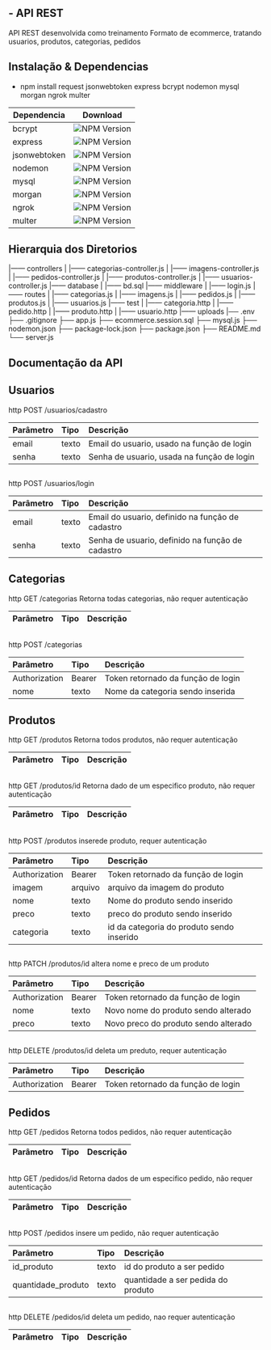 ## - API REST

API REST desenvolvida como treinamento
Formato de ecommerce, tratando usuarios, produtos, categorias, pedidos

##

## Instalação & Dependencias
- npm install request jsonwebtoken express bcrypt nodemon mysql morgan ngrok multer


| Dependencia     | Download                                                     |
| --------------- | ------------------------------------------------------------ |
| bcrypt          | ![NPM Version](https://img.shields.io/npm/v/bcrypt)          |
| express         | ![NPM Version](https://img.shields.io/npm/v/express)         |
| jsonwebtoken    | ![NPM Version](https://img.shields.io/npm/v/jsonwebtoken)    |
| nodemon         | ![NPM Version](https://img.shields.io/npm/v/nodemon)         |
| mysql           | ![NPM Version](https://img.shields.io/npm/v/mysql)           |
| morgan          | ![NPM Version](https://img.shields.io/npm/v/morgan)          |
| ngrok           | ![NPM Version](https://img.shields.io/npm/v/ngrok)           |
| multer          | ![NPM Version](https://img.shields.io/npm/v/multer)          |


## 

## Hierarquia dos Diretorios

|—— controllers
|    |—— categorias-controller.js
|    |—— imagens-controller.js
|    |—— pedidos-controller.js
|    |—— produtos-controller.js
|    |—— usuarios-controller.js
|—— database
|    |—— bd.sql
|—— middleware
|    |—— login.js
|—— routes
|    |—— categorias.js
|    |—— imagens.js
|    |—— pedidos.js
|    |—— produtos.js
|    |—— usuarios.js
|—— test
|    |—— categoria.http
|    |—— pedido.http
|    |—— produto.http
|    |—— usuario.http
|—— uploads
|── .env
├── .gitignore
├── app.js
├── ecommerce.session.sql
├── mysql.js
├── nodemon.json
├── package-lock.json
├── package.json
├── README.md
└── server.js
##
## Documentação da API
## Usuarios

http
  POST /usuarios/cadastro


| Parâmetro | Tipo     | Descrição                                                                                                                                   |
| :-------- | :------- | :------------------------------------------------------------------------------------------------------------------------------------------ |
| email   | texto | Email do usuario, usado na função de login 
| senha   | texto | Senha de usuario, usada na função de login                             

## 
http
  POST /usuarios/login


| Parâmetro | Tipo     | Descrição                                                                                                                                   |
| :-------- | :------- | :------------------------------------------------------------------------------------------------------------------------------------------ |
| email   | texto | Email do usuario, definido na função de cadastro
| senha   | texto | Senha de usuario, definido na função de cadastro                            

## 

## Categorias

http
  GET /categorias
    Retorna todas categorias, não requer autenticação 

| Parâmetro | Tipo     | Descrição                                                                                                                                   |
| :-------- | :------- | :------------------------------------------------------------------------------------------------------------------------------------------ |
                            

## 
http
  POST /categorias


| Parâmetro | Tipo     | Descrição                                                                                                                                   |
| :-------- | :------- | :------------------------------------------------------------------------------------------------------------------------------------------ |
| Authorization   | Bearer | Token retornado da função de login 
| nome   | texto | Nome da categoria sendo inserida                             

## 

## Produtos

http
  GET /produtos
    Retorna todos produtos, não requer autenticação   

| Parâmetro | Tipo     | Descrição                                                                                                                                   |
| :-------- | :------- | :------------------------------------------------------------------------------------------------------------------------------------------ |
##
http
  GET /produtos/id
    Retorna dado de um especifico produto, não requer autenticação   

| Parâmetro | Tipo     | Descrição                                                                                                                                   |
| :-------- | :------- | :------------------------------------------------------------------------------------------------------------------------------------------ |
                          

## 
http
  POST /produtos
    inserede produto, requer autenticação

| Parâmetro | Tipo     | Descrição                                                                                                                                   |
| :-------- | :------- | :------------------------------------------------------------------------------------------------------------------------------------------ |
| Authorization   | Bearer | Token retornado da função de login 
| imagem   | arquivo | arquivo da imagem do produto                             
| nome   | texto | Nome do produto sendo inserido                            
| preco   | texto | preco do produto sendo inserido                         
| categoria   | texto | id da categoria do produto sendo inserido                            

## 
http
  PATCH /produtos/id
    altera nome e preco de um produto

| Parâmetro | Tipo     | Descrição                                                                                                                                   |
| :-------- | :------- | :------------------------------------------------------------------------------------------------------------------------------------------ |
| Authorization   | Bearer | Token retornado da função de login                             
| nome   | texto | Novo nome do produto sendo alterado                            
| preco   | texto | Novo preco do produto sendo alterado                     

## 
http
  DELETE /produtos/id
    deleta um preduto, requer autenticação

| Parâmetro | Tipo     | Descrição                                                                                                                                   |
| :-------- | :------- | :------------------------------------------------------------------------------------------------------------------------------------------ |
| Authorization   | Bearer | Token retornado da função de login 
                         

## 

## Pedidos

http
  GET /pedidos
    Retorna todos pedidos, não requer autenticação   

| Parâmetro | Tipo     | Descrição                                                                                                                                   |
| :-------- | :------- | :------------------------------------------------------------------------------------------------------------------------------------------ |

##
http
  GET /pedidos/id
    Retorna dados de um especifico pedido, não requer autenticação   

| Parâmetro | Tipo     | Descrição                                                                                                                                   |
| :-------- | :------- | :------------------------------------------------------------------------------------------------------------------------------------------ |
                          

## 
http
  POST /pedidos
    insere um pedido, não requer autenticação   

| Parâmetro | Tipo     | Descrição                                                                                                                                   |
| :-------- | :------- | :------------------------------------------------------------------------------------------------------------------------------------------ |
| id_produto   | texto | id do produto a ser pedido                            
| quantidade_produto   | texto | quantidade a ser pedida do produto    

## 
http
  DELETE /pedidos/id
    deleta um pedido, nao requer autenticação

| Parâmetro | Tipo     | Descrição                                                                                                                                   |
| :-------- | :------- | :------------------------------------------------------------------------------------------------------------------------------------------ |
